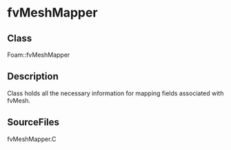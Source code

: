 # fvMeshMapper 
## Class
Foam::fvMeshMapper

## Description
Class holds all the necessary information for mapping fields associated
with fvMesh.
## SourceFiles
fvMeshMapper.C

